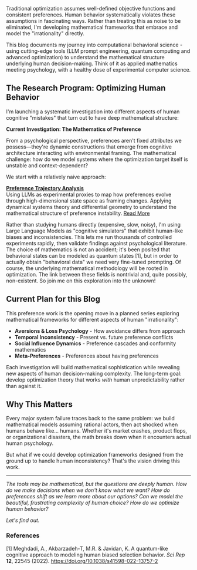 
Traditional optimization assumes well-defined objective functions and consistent preferences. Human behavior systematically violates these assumptions in fascinating ways. Rather than treating this as noise to be eliminated, I'm developing mathematical frameworks that embrace and model the "irrationality" directly.

This blog documents my journey into computational behavioral science - using cutting-edge tools (LLM prompt engineering, quantum computing and advanced optimization) to understand the mathematical structure underlying human decision-making. Think of it as applied mathematics meeting psychology, with a healthy dose of experimental computer science.

## The Research Program: Optimizing Human Behavior

I'm launching a systematic investigation into different aspects of human cognitive "mistakes" that turn out to have deep mathematical structure:

**Current Investigation: The Mathematics of Preference**

From a psychological perspective, preferences aren't fixed attributes we possess—they're dynamic constructions that emerge from cognitive architecture interacting with environmental framing. The mathematical challenge: how do we model systems where the optimization target itself is unstable and context-dependent?

We start with a relatively naive approach:

**[Preference Trajectory Analysis](/preference-trajectories/)**  
Using LLMs as experimental proxies to map how preferences evolve through high-dimensional state space as framing changes. Applying dynamical systems theory and differential geometry to understand the mathematical structure of preference instability. [Read More](/preference-trajectories/)

Rather than studying humans directly (expensive, slow, noisy), I'm using Large Language Models as "cognitive simulators" that exhibit human-like biases and inconsistencies. This lets me run thousands of controlled experiments rapidly, then validate findings against psychological literature. The choice of mathematics is not an accident; it's been posited that behavioral states can be modeled as quantum states [1], but in order to actually obtain "behavioral data" we need very fine-tuned prompting. Of course, the underlying mathematical methodology will be rooted in optimization. The link between these fields is nontrivial and, quite possibly, non-existent. So join me on this exploration into the unknown! 

## Current Plan for this Blog 

This preference work is the opening move in a planned series exploring mathematical frameworks for different aspects of human "irrationality":

- **Aversions & Loss Psychology** - How avoidance differs from approach
- **Temporal Inconsistency** - Present vs. future preference conflicts
- **Social Influence Dynamics** - Preference cascades and conformity mathematics
- **Meta-Preferences** - Preferences about having preferences

Each investigation will build mathematical sophistication while revealing new aspects of human decision-making complexity. The long-term goal: develop optimization theory that works _with_ human unpredictability rather than against it.

## Why This Matters

Every major system failure traces back to the same problem: we build mathematical models assuming rational actors, then act shocked when humans behave like... humans. Whether it's market crashes, product flops, or organizational disasters, the math breaks down when it encounters actual human psychology.

But what if we could develop optimization frameworks designed from the ground up to handle human inconsistency? That's the vision driving this work.

---

_The tools may be mathematical, but the questions are deeply human. How do we make decisions when we don't know what we want? How do preferences shift as we learn more about our options? Can we model the beautiful, frustrating complexity of human choice? How do we optimize human behavior?_

_Let's find out._


### References 

[1] Meghdadi, A., Akbarzadeh-T, M.R. & Javidan, K. A quantum-like cognitive approach to modeling human biased selection behavior. _Sci Rep_ **12**, 22545 (2022). https://doi.org/10.1038/s41598-022-13757-2
